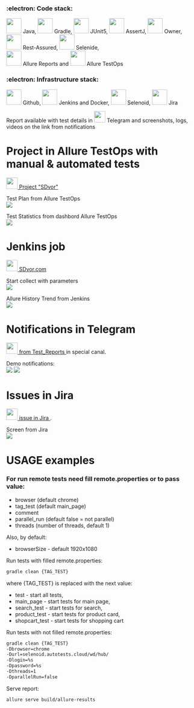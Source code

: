 <!--
- Команды запуска тестов из терминала с пояснением ключей
- История со скриншотами - где что происходит, запускается
- Гифка с тестом (из видео в selenoid)
- Иконки используемого стека для красоты
- Emoji https://github.com/ikatyang/emoji-cheat-sheet/blob/master/README.md
- Маркдаун для разметки https://guides.github.com/features/mastering-markdown
- Примеры README - https://github.com/matiassingers/awesome-readme

-->

### :electron:  Code stack:    

<code><img height="40" src="https://cdn.jsdelivr.net/gh/devicons/devicon/icons/java/java-original-wordmark.svg"></code> Java, 
<code><img height="40" src="https://w7.pngwing.com/pngs/23/960/png-transparent-gradle-spring-framework-software-build-github-repository-github-mammal-cat-like-mammal-carnivoran.png"></code> Gradle, 
<code><img height="40" src="https://w7.pngwing.com/pngs/194/707/png-transparent-junit-test-automation-software-testing-unit-testing-software-framework-others-text-trademark-logo.png"></code> JUnit5, 
<code><img height="40" src="https://assertj.github.io/doc/images/favicon.png"></code> AssertJ, 
<code><img height="40" src="http://owner.aeonbits.org/favicon.png"></code> Owner, 
<code><img height="40" src="https://rest-assured.io/img/logo-transparent.png"></code> Rest-Assured, 
<code><img height="40" src="https://starchenkov.pro/qa-guru/img/skills/Selenide.svg"></code> Selenide,    
<code><img height="40" src="https://starchenkov.pro/qa-guru/img/skills/Allure_Report.svg"></code> Allure Reports and 
<code><img height="40" src="https://starchenkov.pro/qa-guru/img/skills/Allure_EE.svg"></code> Allure TestOps   

### :electron: Infrastructure stack:

<code><img height="40" src="https://www.clipartmax.com/png/middle/179-1799200_github-logo-icon-github-logo-png.png"></code> Github, 
<code><img height="40" src="https://i.ytimg.com/vi/XDrSzHmyCLs/hqdefault.jpg"></code> Jenkins and Docker, 
<code><img height="40" src="https://starchenkov.pro/qa-guru/img/skills/Selenoid.svg"></code> Selenoid, 
<code><img height="40" src="https://starchenkov.pro/qa-guru/img/skills/Jira.svg"></code> Jira

Report available with test details in <code><img height="30" src="https://dez-himnika.ru/files/site/images/%D1%82%D0%B5%D0%BB%D0%B5.png"></code> Telegram and screenshots, logs, videos on the link from notifications

# Project in Allure TestOps with manual & automated tests
<a target="_blank" href="https://allure.autotests.cloud/project/685/dashboards"> <code><img height="30" src="https://starchenkov.pro/qa-guru/img/skills/Allure_EE.svg"></code> Project "SDvor"</a>    

Test Plan from Allure TestOps    
<img src="https://github.com/AiRisska/AutoTests_example/blob/master/img/AllureTestPlan.png">

Test Statistics from dashbord Allure TestOps    
<img src="https://github.com/AiRisska/AutoTests_example/blob/master/img/AllureTestOps.png">

# Jenkins job    
<a target="_blank" href="https://jenkins.autotests.cloud/job/SDvor.com/"> <code><img height="30" src="https://cdn.jsdelivr.net/gh/devicons/devicon/icons/jenkins/jenkins-original.svg"></code> SDvor.com </a>

Start collect with parameters    
<img src="https://github.com/AiRisska/AutoTests_example/blob/master/img/JenkinsStartJobs.png">

Allure History Trend from Jenkins    
<img src="https://github.com/AiRisska/AutoTests_example/blob/master/img/AllureHistoryTrend.png">

# Notifications in Telegram    
<a target="_blank" href="https://t.me/+Bh5dw90nLuQzZDky"> <code><img height="30" src="https://dez-himnika.ru/files/site/images/%D1%82%D0%B5%D0%BB%D0%B5.png"></code> from Test_Reports </a> in special canal.

Demo notifications:    
<img src="https://github.com/AiRisska/AutoTests_example/blob/master/img/TelegramReport1.png"> <img src="https://github.com/AiRisska/AutoTests_example/blob/master/img/TelegramReport2.png">

# Issues in Jira    
<a target="_blank" href="https://jira.autotests.cloud/browse/AUTO-531"> <code><img height="30" src="https://starchenkov.pro/qa-guru/img/skills/Jira.svg"></code> issue in Jira </a>.

Screen from Jira    
<img src="https://github.com/AiRisska/AutoTests_example/blob/master/img/JiraCloudTask.png">



# USAGE examples

### For run remote tests need fill remote.properties or to pass value:

* browser (default chrome)
* tag_test (default main_page)
* comment
* parallel_run (default false = not parallel)
* threads (number of threads, default 1)

Also, by default:

* browserSize - default 1920x1080


Run tests with filled remote.properties:
```bash
gradle clean {TAG_TEST}
```
where {TAG_TEST} is replaced with the next value:
* test - start all tests, 
* main_page - start tests for main page, 
* search_test - start tests for search, 
* product_test - start tests for product card, 
* shopcart_test - start tests for shopping cart

Run tests with not filled remote.properties:
```bash
gradle clean {TAG_TEST} 
-Dbrowser=chrome 
-Durl=selenoid.autotests.cloud/wd/hub/
-Dlogin=%s
-Dpassword=%s
-Dthreads=1
-DparallelRun=false
```

Serve report:
```bash
allure serve build/allure-results
```

